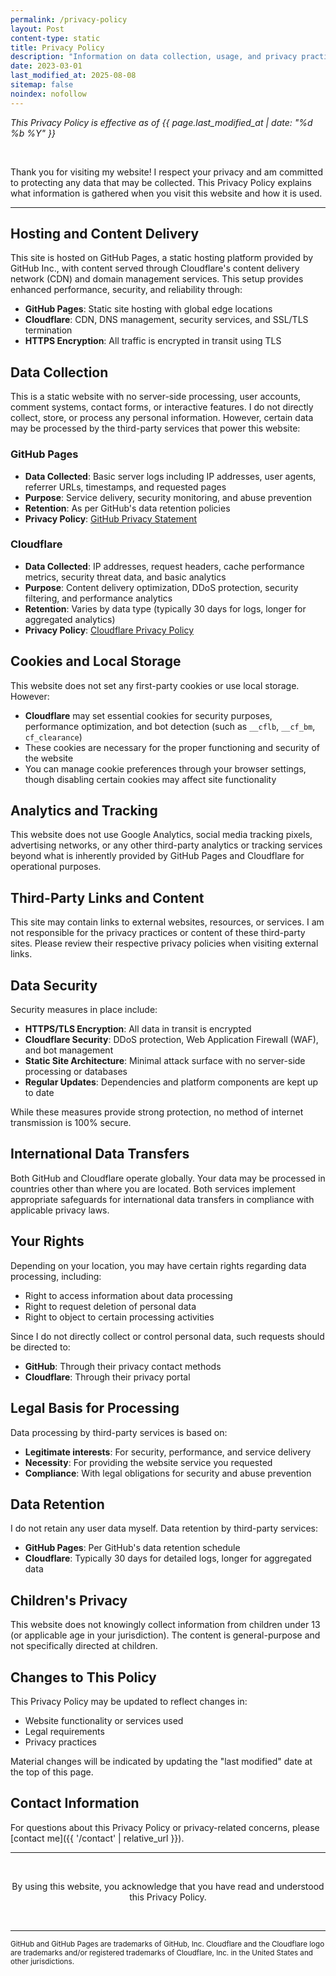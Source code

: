 ```yaml
---
permalink: /privacy-policy
layout: Post
content-type: static
title: Privacy Policy
description: "Information on data collection, usage, and privacy practices for this website."
date: 2023-03-01
last_modified_at: 2025-08-08
sitemap: false
noindex: nofollow
---
```


*This Privacy Policy is effective as of {{ page.last_modified_at | date: "%d %b %Y" }}*

<br>

Thank you for visiting my website! I respect your privacy and am committed to protecting any data that may be collected. This Privacy Policy explains what information is gathered when you visit this website and how it is used.

---

## Hosting and Content Delivery

This site is hosted on GitHub Pages, a static hosting platform provided by GitHub Inc., with content served through Cloudflare's content delivery network (CDN) and domain management services. This setup provides enhanced performance, security, and reliability through:

- **GitHub Pages**: Static site hosting with global edge locations
- **Cloudflare**: CDN, DNS management, security services, and SSL/TLS termination
- **HTTPS Encryption**: All traffic is encrypted in transit using TLS

## Data Collection

This is a static website with no server-side processing, user accounts, comment systems, contact forms, or interactive features. I do not directly collect, store, or process any personal information. However, certain data may be processed by the third-party services that power this website:

### GitHub Pages
- **Data Collected**: Basic server logs including IP addresses, user agents, referrer URLs, timestamps, and requested pages
- **Purpose**: Service delivery, security monitoring, and abuse prevention
- **Retention**: As per GitHub's data retention policies
- **Privacy Policy**: [GitHub Privacy Statement](https://docs.github.com/en/site-policy/privacy-policies/github-privacy-statement)

### Cloudflare
- **Data Collected**: IP addresses, request headers, cache performance metrics, security threat data, and basic analytics
- **Purpose**: Content delivery optimization, DDoS protection, security filtering, and performance analytics
- **Retention**: Varies by data type (typically 30 days for logs, longer for aggregated analytics)
- **Privacy Policy**: [Cloudflare Privacy Policy](https://www.cloudflare.com/privacypolicy/)

## Cookies and Local Storage

This website does not set any first-party cookies or use local storage. However:

- **Cloudflare** may set essential cookies for security purposes, performance optimization, and bot detection (such as `__cflb`, `__cf_bm`, `cf_clearance`)
- These cookies are necessary for the proper functioning and security of the website
- You can manage cookie preferences through your browser settings, though disabling certain cookies may affect site functionality

## Analytics and Tracking

This website does not use Google Analytics, social media tracking pixels, advertising networks, or any other third-party analytics or tracking services beyond what is inherently provided by GitHub Pages and Cloudflare for operational purposes.

## Third-Party Links and Content

This site may contain links to external websites, resources, or services. I am not responsible for the privacy practices or content of these third-party sites. Please review their respective privacy policies when visiting external links.

## Data Security

Security measures in place include:

- **HTTPS/TLS Encryption**: All data in transit is encrypted
- **Cloudflare Security**: DDoS protection, Web Application Firewall (WAF), and bot management
- **Static Site Architecture**: Minimal attack surface with no server-side processing or databases
- **Regular Updates**: Dependencies and platform components are kept up to date

While these measures provide strong protection, no method of internet transmission is 100% secure.

## International Data Transfers

Both GitHub and Cloudflare operate globally. Your data may be processed in countries other than where you are located. Both services implement appropriate safeguards for international data transfers in compliance with applicable privacy laws.

## Your Rights

Depending on your location, you may have certain rights regarding data processing, including:

- Right to access information about data processing
- Right to request deletion of personal data
- Right to object to certain processing activities

Since I do not directly collect or control personal data, such requests should be directed to:
- **GitHub**: Through their privacy contact methods
- **Cloudflare**: Through their privacy portal

## Legal Basis for Processing

Data processing by third-party services is based on:
- **Legitimate interests**: For security, performance, and service delivery
- **Necessity**: For providing the website service you requested
- **Compliance**: With legal obligations for security and abuse prevention

## Data Retention

I do not retain any user data myself. Data retention by third-party services:
- **GitHub Pages**: Per GitHub's data retention schedule
- **Cloudflare**: Typically 30 days for detailed logs, longer for aggregated data

## Children's Privacy

This website does not knowingly collect information from children under 13 (or applicable age in your jurisdiction). The content is general-purpose and not specifically directed at children.

## Changes to This Policy

This Privacy Policy may be updated to reflect changes in:
- Website functionality or services used
- Legal requirements
- Privacy practices

Material changes will be indicated by updating the "last modified" date at the top of this page.

## Contact Information

For questions about this Privacy Policy or privacy-related concerns, please [contact me]({{ '/contact' | relative_url }}).

---

<br>

<p align="center">
By using this website, you acknowledge that you have read and understood this Privacy Policy.
</p>

<br>

---

<sub>
GitHub and GitHub Pages are trademarks of GitHub, Inc. Cloudflare and the Cloudflare logo are trademarks and/or registered trademarks of Cloudflare, Inc. in the United States and other jurisdictions.
</sub>
